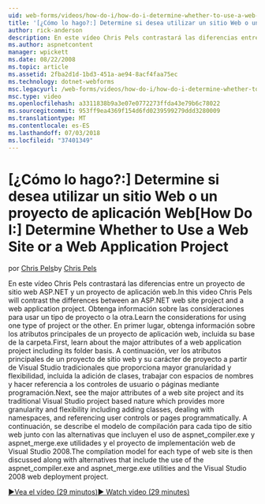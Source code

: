 ```yaml
---
uid: web-forms/videos/how-do-i/how-do-i-determine-whether-to-use-a-web-site-or-a-web-application-project
title: '[¿Cómo lo hago?:] Determine si desea utilizar un sitio Web o un proyecto de aplicación Web | Microsoft Docs'
author: rick-anderson
description: En este vídeo Chris Pels contrastará las diferencias entre un proyecto de sitio web ASP.NET y un proyecto de aplicación web. Obtenga información sobre las consideraciones sobre el uso...
ms.author: aspnetcontent
manager: wpickett
ms.date: 08/22/2008
ms.topic: article
ms.assetid: 2fba2d1d-1bd3-451a-ae94-8acf4faa75ec
ms.technology: dotnet-webforms
msc.legacyurl: /web-forms/videos/how-do-i/how-do-i-determine-whether-to-use-a-web-site-or-a-web-application-project
msc.type: video
ms.openlocfilehash: a3311838b9a3e07e0772273ffda43e79b6c78022
ms.sourcegitcommit: 953ff9ea4369f154d6fd0239599279ddd3280009
ms.translationtype: MT
ms.contentlocale: es-ES
ms.lasthandoff: 07/03/2018
ms.locfileid: "37401349"
---
```

<a name="how-do-i-determine-whether-to-use-a-web-site-or-a-web-application-project"></a><span data-ttu-id="ffc5c-104">[¿Cómo lo hago?:] Determine si desea utilizar un sitio Web o un proyecto de aplicación Web</span><span class="sxs-lookup"><span data-stu-id="ffc5c-104">[How Do I:] Determine Whether to Use a Web Site or a Web Application Project</span></span>
====================
<span data-ttu-id="ffc5c-105">por [Chris Pels](https://twitter.com/chrispels)</span><span class="sxs-lookup"><span data-stu-id="ffc5c-105">by [Chris Pels](https://twitter.com/chrispels)</span></span>

<span data-ttu-id="ffc5c-106">En este vídeo Chris Pels contrastará las diferencias entre un proyecto de sitio web ASP.NET y un proyecto de aplicación web.</span><span class="sxs-lookup"><span data-stu-id="ffc5c-106">In this video Chris Pels will contrast the differences between an ASP.NET web site project and a web application project.</span></span> <span data-ttu-id="ffc5c-107">Obtenga información sobre las consideraciones para usar un tipo de proyecto o la otra.</span><span class="sxs-lookup"><span data-stu-id="ffc5c-107">Learn the considerations for using one type of project or the other.</span></span> <span data-ttu-id="ffc5c-108">En primer lugar, obtenga información sobre los atributos principales de un proyecto de aplicación web, incluida su base de la carpeta.</span><span class="sxs-lookup"><span data-stu-id="ffc5c-108">First, learn about the major attributes of a web application project including its folder basis.</span></span> <span data-ttu-id="ffc5c-109">A continuación, ver los atributos principales de un proyecto de sitio web y su carácter de proyecto a partir de Visual Studio tradicionales que proporciona mayor granularidad y flexibilidad, incluida la adición de clases, trabajar con espacios de nombres y hacer referencia a los controles de usuario o páginas mediante programación.</span><span class="sxs-lookup"><span data-stu-id="ffc5c-109">Next, see the major attributes of a web site project and its traditional Visual Studio project based nature which provides more granularity and flexibility including adding classes, dealing with namespaces, and referencing user controls or pages programmatically.</span></span> <span data-ttu-id="ffc5c-110">A continuación, se describe el modelo de compilación para cada tipo de sitio web junto con las alternativas que incluyen el uso de aspnet\_compiler.exe y aspnet\_merge.exe utilidades y el proyecto de implementación web de Visual Studio 2008.</span><span class="sxs-lookup"><span data-stu-id="ffc5c-110">The compilation model for each type of web site is then discussed along with alternatives that include the use of the aspnet\_compiler.exe and aspnet\_merge.exe utilities and the Visual Studio 2008 web deployment project.</span></span>

[<span data-ttu-id="ffc5c-111">&#9654;Vea el vídeo (29 minutos)</span><span class="sxs-lookup"><span data-stu-id="ffc5c-111">&#9654; Watch video (29 minutes)</span></span>](https://channel9.msdn.com/Blogs/ASP-NET-Site-Videos/how-do-i-determine-whether-to-use-a-web-site-or-a-web-application-project)

